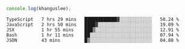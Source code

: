 ```js
console.log(khanguslee);
```

<!--START_SECTION:waka-->
```text
TypeScript   7 hrs 29 mins   ████████████▓░░░░░░░░░░░░   50.24 % 
JavaScript   2 hrs 50 mins   ████▓░░░░░░░░░░░░░░░░░░░░   19.09 % 
JSX          1 hr 55 mins    ███▒░░░░░░░░░░░░░░░░░░░░░   12.91 % 
Bash         1 hr 11 mins    ██░░░░░░░░░░░░░░░░░░░░░░░   07.94 % 
JSON         43 mins         █▒░░░░░░░░░░░░░░░░░░░░░░░   04.88 % 
```
<!--END_SECTION:waka-->

<!--
**khanguslee/khanguslee** is a ✨ _special_ ✨ repository because its `README.md` (this file) appears on your GitHub profile.

Here are some ideas to get you started:

- 🔭 I’m currently working on ...
- 🌱 I’m currently learning ...
- 👯 I’m looking to collaborate on ...
- 🤔 I’m looking for help with ...
- 💬 Ask me about ...
- 📫 How to reach me: ...
- 😄 Pronouns: ...
- ⚡ Fun fact: ...
-->
